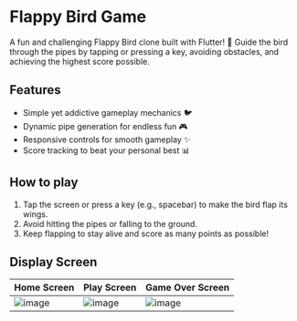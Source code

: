 # Flappy Bird Game

A fun and challenging Flappy Bird clone built with Flutter! 🚀 Guide the bird through the pipes by tapping or pressing a key, avoiding obstacles, and achieving the highest score possible.

## Features
- Simple yet addictive gameplay mechanics 🐦
- Dynamic pipe generation for endless fun 🎮
- Responsive controls for smooth gameplay ✨
- Score tracking to beat your personal best 📊

## How to play

1. Tap the screen or press a key (e.g., spacebar) to make the bird flap its wings.
2. Avoid hitting the pipes or falling to the ground.
3. Keep flapping to stay alive and score as many points as possible!

## Display Screen

| Home Screen | Play Screen | Game Over Screen |
|-------------|-------------|------------------|
| ![image](https://github.com/user-attachments/assets/13169c06-1baa-4ea4-ac82-3286e8248f53) | ![image](https://github.com/user-attachments/assets/be82c9d9-394e-4deb-9a80-b634a4c783a6) | ![image](https://github.com/user-attachments/assets/b1af17f7-c924-4b75-a3dd-bc97a72d9633) |
